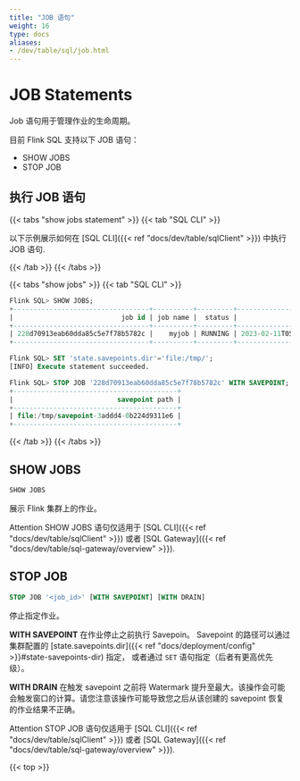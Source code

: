 ```yaml
---
title: "JOB 语句"
weight: 16
type: docs
aliases:
- /dev/table/sql/job.html
---
```

<!--
Licensed to the Apache Software Foundation (ASF) under one
or more contributor license agreements.  See the NOTICE file
distributed with this work for additional information
regarding copyright ownership.  The ASF licenses this file
to you under the Apache License, Version 2.0 (the
"License"); you may not use this file except in compliance
with the License.  You may obtain a copy of the License at

  http://www.apache.org/licenses/LICENSE-2.0

Unless required by applicable law or agreed to in writing,
software distributed under the License is distributed on an
"AS IS" BASIS, WITHOUT WARRANTIES OR CONDITIONS OF ANY
KIND, either express or implied.  See the License for the
specific language governing permissions and limitations
under the License.
-->

# JOB Statements

Job 语句用于管理作业的生命周期。

目前 Flink SQL 支持以下 JOB 语句：
- SHOW JOBS
- STOP JOB

## 执行 JOB 语句

{{< tabs "show jobs statement" >}}
{{< tab "SQL CLI" >}}

以下示例展示如何在 [SQL CLI]({{< ref "docs/dev/table/sqlClient" >}}) 中执行 JOB 语句.

{{< /tab >}}
{{< /tabs >}}

{{< tabs "show jobs" >}}
{{< tab "SQL CLI" >}}
```sql
Flink SQL> SHOW JOBS;
+----------------------------------+----------+---------+-------------------------+
|                           job id | job name |  status |              start time |
+----------------------------------+----------+---------+-------------------------+
| 228d70913eab60dda85c5e7f78b5782c |    myjob | RUNNING | 2023-02-11T05:03:51.523 |
+----------------------------------+----------+---------+-------------------------+

Flink SQL> SET 'state.savepoints.dir'='file:/tmp/';
[INFO] Execute statement succeeded.

Flink SQL> STOP JOB '228d70913eab60dda85c5e7f78b5782c' WITH SAVEPOINT;
+-----------------------------------------+
|                          savepoint path |
+-----------------------------------------+
| file:/tmp/savepoint-3addd4-0b224d9311e6 |
+-----------------------------------------+
```
{{< /tab >}}
{{< /tabs >}}

## SHOW JOBS

```sql
SHOW JOBS
```

展示 Flink 集群上的作业。

<span class="label label-danger">Attention</span> SHOW JOBS 语句仅适用于 [SQL CLI]({{< ref "docs/dev/table/sqlClient" >}}) 或者 [SQL Gateway]({{< ref "docs/dev/table/sql-gateway/overview" >}}).

## STOP JOB

```sql
STOP JOB '<job_id>' [WITH SAVEPOINT] [WITH DRAIN]
```

停止指定作业。

**WITH SAVEPOINT**
在作业停止之前执行 Savepoin。 Savepoint 的路径可以通过集群配置的
[state.savepoints.dir]({{< ref "docs/deployment/config" >}}#state-savepoints-dir) 指定，
或者通过 `SET` 语句指定（后者有更高优先级）。

**WITH DRAIN**
在触发 savepoint 之前将 Watermark 提升至最大。该操作会可能会触发窗口的计算。请您注意该操作可能导致您之后从该创建的 savepoint 恢复的作业结果不正确。

<span class="label label-danger">Attention</span> STOP JOB 语句仅适用于 [SQL CLI]({{< ref "docs/dev/table/sqlClient" >}}) 或者 [SQL Gateway]({{< ref "docs/dev/table/sql-gateway/overview" >}}).

{{< top >}}
